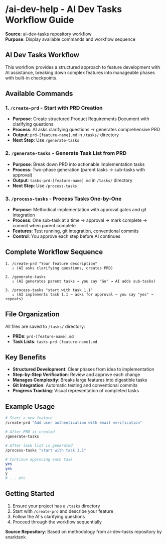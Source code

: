 # /ai-dev-help - AI Dev Tasks Workflow Guide
**Source**: ai-dev-tasks repository workflow  
**Purpose**: Display available commands and workflow sequence  

## AI Dev Tasks Workflow

This workflow provides a structured approach to feature development with AI assistance, breaking down complex features into manageable phases with built-in checkpoints.

## Available Commands

### 1. `/create-prd` - Start with PRD Creation
- **Purpose**: Create structured Product Requirements Document with clarifying questions
- **Process**: AI asks clarifying questions → generates comprehensive PRD
- **Output**: `prd-[feature-name].md` in `/tasks/` directory
- **Next Step**: Use `/generate-tasks`

### 2. `/generate-tasks` - Generate Task List from PRD  
- **Purpose**: Break down PRD into actionable implementation tasks
- **Process**: Two-phase generation (parent tasks → sub-tasks with approval)
- **Output**: `tasks-prd-[feature-name].md` in `/tasks/` directory
- **Next Step**: Use `/process-tasks`

### 3. `/process-tasks` - Process Tasks One-by-One
- **Purpose**: Methodical implementation with approval gates and git integration
- **Process**: One sub-task at a time → approval → mark complete → commit when parent complete
- **Features**: Test running, git integration, conventional commits
- **Control**: You approve each step before AI continues

## Complete Workflow Sequence

```
1. /create-prd "Your feature description"
   ↓ (AI asks clarifying questions, creates PRD)
   
2. /generate-tasks  
   ↓ (AI generates parent tasks → you say "Go" → AI adds sub-tasks)
   
3. /process-tasks "start with task 1.1"
   ↓ (AI implements task 1.1 → asks for approval → you say "yes" → repeats)
```

## File Organization

All files are saved to `/tasks/` directory:
- **PRDs**: `prd-[feature-name].md`
- **Task Lists**: `tasks-prd-[feature-name].md`

## Key Benefits

- **Structured Development**: Clear phases from idea to implementation
- **Step-by-Step Verification**: Review and approve each change
- **Manages Complexity**: Breaks large features into digestible tasks
- **Git Integration**: Automatic testing and conventional commits
- **Progress Tracking**: Visual representation of completed tasks

## Example Usage

```bash
# Start a new feature
/create-prd "Add user authentication with email verification"

# After PRD is created
/generate-tasks

# After task list is generated  
/process-tasks "start with task 1.1"

# Continue approving each task
yes
yes  
y
# ... etc
```

## Getting Started

1. Ensure your project has a `/tasks` directory
2. Start with `/create-prd` and describe your feature
3. Follow the AI's clarifying questions
4. Proceed through the workflow sequentially

**Source Repository**: Based on methodology from ai-dev-tasks repository by snarktank
